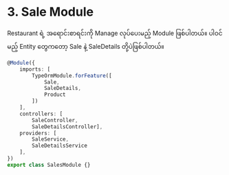 # 3. Sale Module

Restaurant ရဲ့ အရောင်းစာရင်းကို Manage လုပ်ပေးမည့် Module ဖြစ်ပါတယ်။ ပါဝင်မည့် Entity တွေကတော့ Sale နဲ့ SaleDetails တို့ပဲဖြစ်ပါတယ်။


```typescript
@Module({
    imports: [
        TypeOrmModule.forFeature([
            Sale,
            SaleDetails,
            Product
        ])
    ],
    controllers: [
        SaleController, 
        SaleDetailsController],
    providers: [
        SaleService,
        SaleDetailsService
    ],
})
export class SalesModule {}
```
